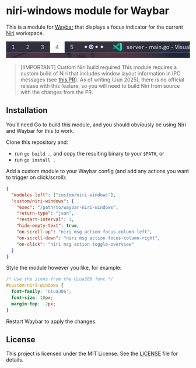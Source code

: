 # niri-windows module for Waybar

This is a module for [Waybar](https://github.com/Alexays/Waybar) that displays a focus indicator for the current [Niri](https://github.com/YaLTeR/niri) workspace.

![Image of the module](screenshot.png)

> [!IMPORTANT] Custom Niri build required
> This module requires a custom build of Niri that includes window
> layout information in IPC messages (see [this
> PR](https://github.com/YaLTeR/niri/pull/1265)). As of writing (Jun 2025),
> there is no official release with this feature, so you will need to build Niri
> from source with the changes from the PR.

## Installation

You'll need Go to build this module, and you should obviously be using Niri and
Waybar for this to work.

Clone this repository and:

- run `go build .`, and copy the resulting binary to your `$PATH`, or
- run `go install .`

Add a custom module to your Waybar config (and add any actions you want to trigger on click/scroll):

```json
{
  "modules-left": ["custom/niri-windows"],
  "custom/niri-windows": {
    "exec": "/path/to/waybar-niri-windows",
    "return-type": "json",
    "restart-interval": 1,
    "hide-empty-text": true,
    "on-scroll-up": "niri msg action focus-column-left",
    "on-scroll-down": "niri msg action focus-column-right",
    "on-click": "niri msg action toggle-overview"
  }
}
```

Style the module however you like, for example:

```css
/* Use the icons from the Uiua386 font */
#custom-niri-windows {
  font-family: 'Uiua386';
  font-size: 18px;
  margin-top: -2px;
}
```

Restart Waybar to apply the changes.

## License

This project is licensed under the MIT License. See the [LICENSE](LICENSE) file for details.
